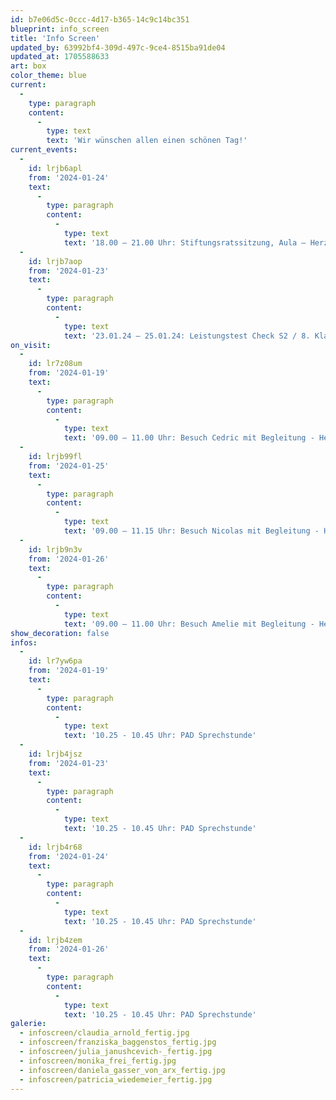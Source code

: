 ```yaml
---
id: b7e06d5c-0ccc-4d17-b365-14c9c14bc351
blueprint: info_screen
title: 'Info Screen'
updated_by: 63992bf4-309d-497c-9ce4-8515ba91de04
updated_at: 1705588633
art: box
color_theme: blue
current:
  -
    type: paragraph
    content:
      -
        type: text
        text: 'Wir wünschen allen einen schönen Tag!'
current_events:
  -
    id: lrjb6apl
    from: '2024-01-24'
    text:
      -
        type: paragraph
        content:
          -
            type: text
            text: '18.00 – 21.00 Uhr: Stiftungsratssitzung, Aula – Herzlich willkommen!'
  -
    id: lrjb7aop
    from: '2024-01-23'
    text:
      -
        type: paragraph
        content:
          -
            type: text
            text: '23.01.24 – 25.01.24: Leistungstest Check S2 / 8. Klassen, Papier-Tests, Deutsch und Französisch – Viel Glück!'
on_visit:
  -
    id: lr7z08um
    from: '2024-01-19'
    text:
      -
        type: paragraph
        content:
          -
            type: text
            text: '09.00 – 11.00 Uhr: Besuch Cedric mit Begleitung - Herzlich willkommen!'
  -
    id: lrjb99fl
    from: '2024-01-25'
    text:
      -
        type: paragraph
        content:
          -
            type: text
            text: '09.00 – 11.15 Uhr: Besuch Nicolas mit Begleitung - Herzlich willkommen!'
  -
    id: lrjb9n3v
    from: '2024-01-26'
    text:
      -
        type: paragraph
        content:
          -
            type: text
            text: '09.00 – 11.00 Uhr: Besuch Amelie mit Begleitung - Herzlich willkommen!'
show_decoration: false
infos:
  -
    id: lr7yw6pa
    from: '2024-01-19'
    text:
      -
        type: paragraph
        content:
          -
            type: text
            text: '10.25 - 10.45 Uhr: PAD Sprechstunde'
  -
    id: lrjb4jsz
    from: '2024-01-23'
    text:
      -
        type: paragraph
        content:
          -
            type: text
            text: '10.25 - 10.45 Uhr: PAD Sprechstunde'
  -
    id: lrjb4r68
    from: '2024-01-24'
    text:
      -
        type: paragraph
        content:
          -
            type: text
            text: '10.25 - 10.45 Uhr: PAD Sprechstunde'
  -
    id: lrjb4zem
    from: '2024-01-26'
    text:
      -
        type: paragraph
        content:
          -
            type: text
            text: '10.25 - 10.45 Uhr: PAD Sprechstunde'
galerie:
  - infoscreen/claudia_arnold_fertig.jpg
  - infoscreen/franziska_baggenstos_fertig.jpg
  - infoscreen/julia_janushcevich-_fertig.jpg
  - infoscreen/monika_frei_fertig.jpg
  - infoscreen/daniela_gasser_von_arx_fertig.jpg
  - infoscreen/patricia_wiedemeier_fertig.jpg
---
```

